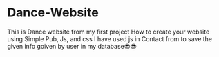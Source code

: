 # Dance-Website
This is Dance website from my first project
How to create your website using Simple Pub, Js, and css
I have used js in Contact from  to save the given info goiven by user in my database😎😎
